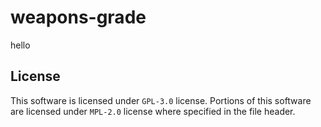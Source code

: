 # weapons-grade
hello

## License
This software is licensed under `GPL-3.0` license.
Portions of this software are licensed under `MPL-2.0` license where specified in the file header.
